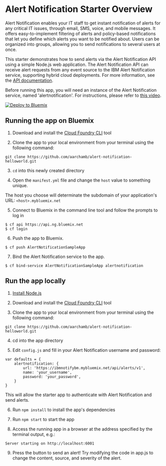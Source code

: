 # Alert Notification Starter Overview

Alert Notification enables your IT staff to get instant notification of alerts for any critical IT issues, through email, SMS, voice, and mobile messages.  It offers easy-to-implement filtering of alerts and policy-based notifications that let you define which alerts you want to be notified about. Users can be organized into groups, allowing you to send notifications to several users at once.

This starter demonstrates how to send alerts via the Alert Notification API using a simple Node.js web application.  The Alert Notification API can receive alert requests from any event source to the IBM Alert Notification service, supporting hybrid cloud deployments. For more information, see the [API documentation][api_docs_url].

Before running this app, you will need an instance of the Alert Notification service, named 'alertnotification'.  For instructions, please refer to [this video][setup_video_url].

[![Deploy to Bluemix](https://bluemix.net/deploy/button.png)](https://bluemix.net/deploy)


## Running the app on Bluemix

1. Download and install the [Cloud Foundry CLI][cloud_foundry_url] tool

2. Clone the app to your local environment from your terminal using the following command:

  ```
  git clone https://github.com/aarchamb/alert-notification-helloworld.git
  ```

3. `cd` into this newly created directory

4. Open the `manifest.yml` file and change the `host` value to something unique.

  The host you choose will determinate the subdomain of your application's URL:  `<host>.mybluemix.net`

5. Connect to Bluemix in the command line tool and follow the prompts to log in

  ```
  $ cf api https://api.ng.bluemix.net
  $ cf login
  ```

6. Push the app to Bluemix.

  ```
  $ cf push AlertNotificationSampleApp
  ```

7. Bind the Alert Notification service to the app.
  ```
  $ cf bind-service AlertNotificationSampleApp alertnotification
  ```

## Run the app locally

1. [Install Node.js][install_node_url]

2. Download and install the [Cloud Foundry CLI][cloud_foundry_url] tool

3. Clone the app to your local environment from your terminal using the following command:

  ```
  git clone https://github.com/aarchamb/alert-notification-helloworld.git
  ```

4. cd into the app directory

5. Edit `config.js` and fill in your Alert Notification username and password:

  ```
  var defaults = {
      alertnotification: {
          url: 'https://ibmnotifybm.mybluemix.net/api/alerts/v1',
          name: 'your_username',
          password: 'your_password',
      }
  }
  ```
  This will allow the starter app to authenticate with Alert Notification and send alerts.

6. Run `npm install` to install the app's dependencies

7. Run `npm start` to start the app

8. Access the running app in a browser at the address specified by the terminal output, e.g.:
  ```
  Server starting on http://localhost:6001
  ```

9. Press the button to send an alert!  Try modifying the code in app.js to change the content, source, and severity of the alert.

[install_node_url]: https://nodejs.org/en/download/
[cloud_foundry_url]: https://github.com/cloudfoundry/cli
[api_docs_url]: https://dev-console.stage1.ng.bluemix.net/apidocs/156
[setup_video_url]: https://www.youtube.com/watch?v=MgtbDXvLIqM

